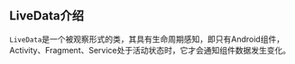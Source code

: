 

## LiveData介绍
`LiveData`是一个被观察形式的类，其具有生命周期感知，即只有Android组件，Activity、Fragment、Service处于活动状态时，它才会通知组件数据发生变化。

